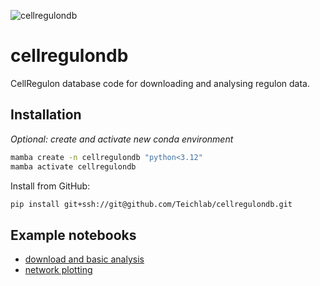 ![cellregulondb](https://github.com/Teichlab/cellregulondb/actions/workflows/Tests.yml/badge.svg)

# cellregulondb
CellRegulon database code for downloading and analysing regulon data.

## Installation

*Optional: create and activate new conda environment*

```sh
mamba create -n cellregulondb "python<3.12"
mamba activate cellregulondb
```

Install from GitHub:

```sh
pip install git+ssh://git@github.com/Teichlab/cellregulondb.git
```

## Example notebooks

- [download and basic analysis](https://github.com/Teichlab/cellregulondb/blob/main/docs/notebooks/crdb_example_notebook.ipynb)
- [network plotting](https://github.com/Teichlab/cellregulondb/blob/main/docs/notebooks/crdb_plot_network.ipynb)
